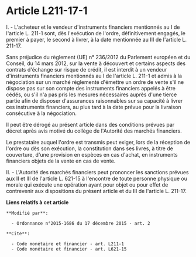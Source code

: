 # Article L211-17-1

I. - L'acheteur et le vendeur d'instruments financiers mentionnés au I de l'article L. 211-1 sont, dès l'exécution de
l'ordre, définitivement engagés, le premier à payer, le second à livrer, à la date mentionnée au III de l'article L. 211-17. 

Sans préjudice du règlement (UE) n° 236/2012 du Parlement européen et du Conseil, du 14 mars 2012, sur la vente à découvert
et certains aspects des contrats d'échange sur risque de crédit, il est interdit à un vendeur d'instruments financiers
mentionnés au I de l'article L. 211-1 et admis à la négociation sur un marché réglementé d'émettre un ordre de vente s'il ne
dispose pas sur son compte des instruments financiers appelés à être cédés, ou s'il n'a pas pris les mesures nécessaires
auprès d'une tierce partie afin de disposer d'assurances raisonnables sur sa capacité à livrer ces instruments financiers, au
plus tard à la date prévue pour la livraison consécutive à la négociation. 

Il peut être dérogé au présent article dans des conditions prévues par décret après avis motivé du collège de l'Autorité des
marchés financiers. 

Le prestataire auquel l'ordre est transmis peut exiger, lors de la réception de l'ordre ou dès son exécution, la constitution
dans ses livres, à titre de couverture, d'une provision en espèces en cas d'achat, en instruments financiers objets de la
vente en cas de vente. 

II. - L'Autorité des marchés financiers peut prononcer les sanctions prévues aux II et III de l'article L. 621-15 à
l'encontre de toute personne physique ou morale qui exécute une opération ayant pour objet ou pour effet de contrevenir aux
dispositions du présent article et du III de l'article L. 211-17.

**Liens relatifs à cet article**

	**Modifié par**:

	  - Ordonnance n°2015-1686 du 17 décembre 2015 - art. 2

	**Cite**:

	  - Code monétaire et financier - art. L211-1
	  - Code monétaire et financier - art. L621-15
